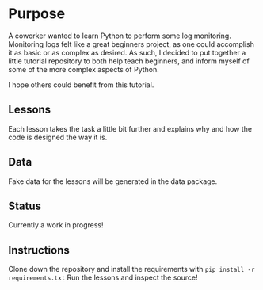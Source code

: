 # Purpose
A coworker wanted to learn Python to perform some log monitoring. Monitoring logs
felt like a great beginners project, as one could accomplish it as basic or as complex
as desired. As such, I decided to put together a little tutorial repository to both help
teach beginners, and inform myself of some of the more complex aspects of Python.

I hope others could benefit from this tutorial.

## Lessons
Each lesson takes the task a little bit further and explains why and how the code is designed the way it is.

## Data
Fake data for the lessons will be generated in the data package.

## Status
Currently a work in progress!

## Instructions
Clone down the repository and install the requirements with
`pip install -r requirements.txt`
Run the lessons and inspect the source!